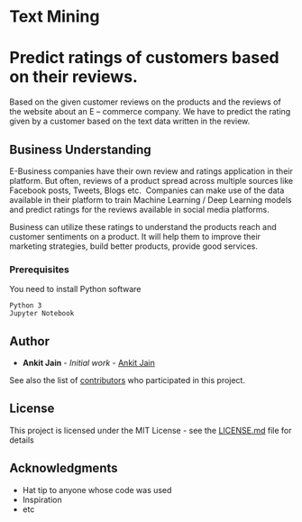 # Text Mining
# Predict ratings of customers based on their reviews.

Based on the given customer reviews on the products and the reviews of the website about an E – commerce company. We have to predict the rating given by a customer based on the text data written in the review.

## Business Understanding

E-Business companies have their own review and ratings application in their platform. But often, reviews of a product spread across multiple sources like Facebook posts, Tweets, Blogs etc.  Companies can make use of the data available in their platform to train Machine Learning / Deep Learning models and predict ratings for the reviews available in social media platforms. 

Business can utilize these ratings to understand the products reach and customer sentiments on a product. It will help them to improve their marketing strategies, build better products, provide good services.

### Prerequisites

You need to install Python software

```
Python 3
Jupyter Notebook
```

## Author

* **Ankit Jain** - *Initial work* - [Ankit Jain](https://github.com/ankit025jain)

See also the list of [contributors](https://github.com/your/project/contributors) who participated in this project.

## License

This project is licensed under the MIT License - see the [LICENSE.md](LICENSE.md) file for details

## Acknowledgments

* Hat tip to anyone whose code was used
* Inspiration
* etc
